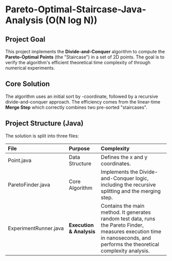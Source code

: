 # **Pareto-Optimal-Staircase-Java-Analysis (O(N log N))**

## **Project Goal**

This project implements the **Divide-and-Conquer** algorithm to compute the **Pareto-Optimal Points** (the "Staircase") in a set of 2D points. The goal is to verify the algorithm's efficient theoretical time complexity of  through numerical experiments.

## **Core Solution**

The algorithm uses an initial  sort by \-coordinate, followed by a recursive divide-and-conquer approach. The efficiency comes from the linear-time **Merge Step** which correctly combines two pre-sorted "staircases".

## **Project Structure (Java)**

The solution is split into three files:

| File | Purpose | Complexity |
| :---- | :---- | :---- |
| Point.java | Data Structure | Defines the x and y coordinates. |
| ParetoFinder.java | Core Algorithm | Implements the  Divide-and-Conquer logic, including the recursive splitting and the  merging step. |
| ExperimentRunner.java | **Execution & Analysis** | Contains the main method. It generates random test data, runs the Pareto Finder, measures execution time in nanoseconds, and performs the theoretical complexity analysis. |
